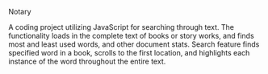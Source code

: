 Notary

A coding project utilizing JavaScript for searching through text.
The functionality loads in the complete text of books or story works, and finds most and least used words, and other document stats.
Search feature finds specified word in a book, scrolls to the first location, and highlights each instance of the word throughout the entire text.
